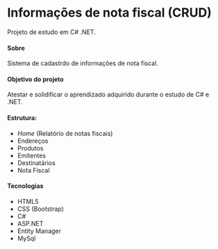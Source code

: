 <h1>Informações de nota fiscal (CRUD)</h1>
<p>Projeto de estudo em C# .NET.</p>

<h4>Sobre</h4>
<p>Sistema de cadastrdo de informações de nota fiscal.</p>

<h4>Objetivo do projeto</h4>
<p>Atestar e solidificar o aprendizado adquirido durante o estudo de C# e .NET.</p>

<h4>Estrutura:</h4>
<ul>
<li><i>Home</i> (Relatório de notas fiscais)</li>
<li>Endereços</li>
<li>Produtos</li>
<li>Emitentes</li>
<li>Destinatários</li>
<li>Nota Fiscal</li>
</ul>
            
<h4>Tecnologias</h4>
<ul>
<li>HTML5</li>
<li>CSS (Bootstrap)</li>
<li>C#</li>
<li>ASP.NET</li>
<li>Entity Manager</li>
<li>MySql</li>
</ul>
